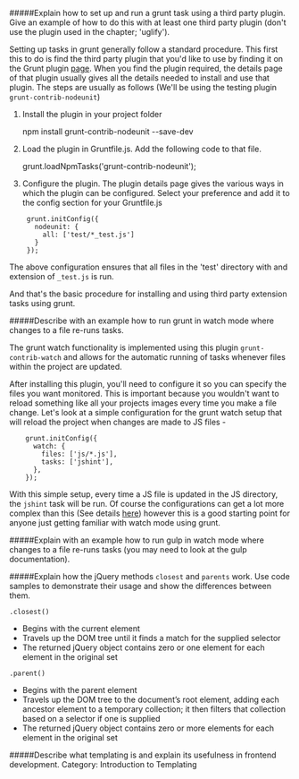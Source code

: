 #####Explain how to set up and run a grunt task using a third party plugin. Give an example of how to do this with at least one third party plugin (don't use the plugin used in the chapter; 'uglify').

Setting up tasks in grunt generally follow a standard procedure. This first this to do is find the
third party plugin that you'd like to use by finding it on the Grunt plugin [page](https://gruntjs.com/plugins).
When you find the plugin required, the details page of that plugin usually gives all the details needed to install
and use that plugin. The steps are usually as follows (We'll be using the testing plugin `grunt-contrib-nodeunit`)

1. Install the plugin in your project folder

    npm install grunt-contrib-nodeunit --save-dev
    
2. Load the plugin in Gruntfile.js. Add the following code to that file. 

    grunt.loadNpmTasks('grunt-contrib-nodeunit');
    
3. Configure the plugin. The plugin details page gives the various ways in which the plugin can be configured. Select your preference and add it to the config section 
for your Gruntfile.js

        grunt.initConfig({
          nodeunit: {
            all: ['test/*_test.js']
          }
        });
    
The above configuration ensures that all files in the 'test' directory with and extension of
`_test.js` is run. 

And that's the basic procedure for installing and using third party extension tasks using grunt. 


#####Describe with an example how to run grunt in watch mode where changes to a file re-runs tasks.

The grunt watch functionality is implemented using this plugin `grunt-contrib-watch` and allows for the automatic running of tasks
whenever files within the project are updated. 

After installing this plugin, you'll need to configure it so you can specify the files you want monitored. 
This is important because you wouldn't want to reload something like all your projects images every time you make a file change.
Let's look at a simple configuration for the grunt watch setup that will reload the project when changes are made to JS files - 

        grunt.initConfig({
          watch: {
            files: ['js/*.js'],
            tasks: ['jshint'],
          },
        });
        
With this simple setup, every time a JS file is updated in the JS directory, the `jshint` task will be run. Of course the configurations can get a 
lot more complex than this (See details [here](https://www.npmjs.com/package/grunt-contrib-watch)) however 
this is a good starting point for anyone just getting familiar with watch mode using grunt. 

#####Explain with an example how to run gulp in watch mode where changes to a file re-runs tasks (you may need to look at the gulp documentation).

#####Explain how the jQuery methods `closest` and `parents` work. Use code samples to demonstrate their usage and show the differences between them.

`.closest()`

* Begins with the current element
* Travels up the DOM tree until it finds a match for the supplied selector
* The returned jQuery object contains zero or one element for each element in the original set

`.parent()`

* Begins with the parent element
* Travels up the DOM tree to the document’s root element, adding each ancestor element to a temporary collection; it then filters that collection based on a selector if one is supplied
* The returned jQuery object contains zero or more elements for each element in the original set

#####Describe what templating is and explain its usefulness in frontend development.
Category: Introduction to Templating